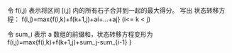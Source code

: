 令 f(i,j) 表示将区间 [i,j] 内的所有石子合并到一起的最大得分。
写出 状态转移方程：
f(i,j)=max{f(i,k)+f(k+1,j)+ai+...+aj} (i<= k < j)

令 sum_i 表示 a 数组的前缀和，状态转移方程变形为 f(i,j)=max{f(i,k)+f(k+1,j)+sum_j-sum_{i-1} }